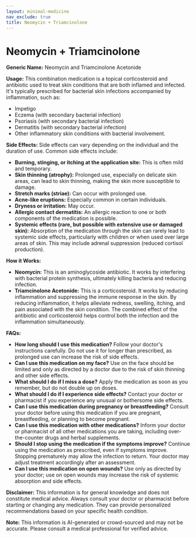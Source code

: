 ```yaml
---
layout: minimal-medicine
nav_exclude: true
title: Neomycin + Triamcinolone
---
```


# Neomycin + Triamcinolone

**Generic Name:** Neomycin and Triamcinolone Acetonide

**Usage:**  This combination medication is a topical corticosteroid and antibiotic used to treat skin conditions that are both inflamed and infected.  It's typically prescribed for bacterial skin infections accompanied by inflammation, such as:

* Impetigo
* Eczema (with secondary bacterial infection)
* Psoriasis (with secondary bacterial infection)
* Dermatitis (with secondary bacterial infection)
* Other inflammatory skin conditions with bacterial involvement.


**Side Effects:**  Side effects can vary depending on the individual and the duration of use. Common side effects include:

* **Burning, stinging, or itching at the application site:** This is often mild and temporary.
* **Skin thinning (atrophy):**  Prolonged use, especially on delicate skin areas, can lead to skin thinning, making the skin more susceptible to damage.
* **Stretch marks (striae):**  Can occur with prolonged use.
* **Acne-like eruptions:**  Especially common in certain individuals.
* **Dryness or irritation:**  May occur.
* **Allergic contact dermatitis:**  An allergic reaction to one or both components of the medication is possible.
* **Systemic effects (rare, but possible with extensive use or damaged skin):**  Absorption of the medication through the skin can rarely lead to systemic side effects, particularly with children or when used over large areas of skin.  This may include adrenal suppression (reduced cortisol production).


**How it Works:**

* **Neomycin:**  This is an aminoglycoside antibiotic. It works by interfering with bacterial protein synthesis, ultimately killing bacteria and reducing infection.
* **Triamcinolone Acetonide:** This is a corticosteroid. It works by reducing inflammation and suppressing the immune response in the skin. By reducing inflammation, it helps alleviate redness, swelling, itching, and pain associated with the skin condition.  The combined effect of the antibiotic and corticosteroid helps control both the infection and the inflammation simultaneously.


**FAQs:**

* **How long should I use this medication?**  Follow your doctor's instructions carefully.  Do not use it for longer than prescribed, as prolonged use can increase the risk of side effects.
* **Can I use this medication on my face?**  Use on the face should be limited and only as directed by a doctor due to the risk of skin thinning and other side effects.
* **What should I do if I miss a dose?** Apply the medication as soon as you remember, but do not double up on doses.
* **What should I do if I experience side effects?**  Contact your doctor or pharmacist if you experience any unusual or bothersome side effects.
* **Can I use this medication during pregnancy or breastfeeding?** Consult your doctor before using this medication if you are pregnant, breastfeeding, or planning to become pregnant.
* **Can I use this medication with other medications?** Inform your doctor or pharmacist of all other medications you are taking, including over-the-counter drugs and herbal supplements.
* **Should I stop using the medication if the symptoms improve?**  Continue using the medication as prescribed, even if symptoms improve.  Stopping prematurely may allow the infection to return.  Your doctor may adjust treatment accordingly after an assessment.
* **Can I use this medication on open wounds?** Use only as directed by your doctor; use on open wounds may increase the risk of systemic absorption and side effects.

**Disclaimer:** This information is for general knowledge and does not constitute medical advice. Always consult your doctor or pharmacist before starting or changing any medication.  They can provide personalized recommendations based on your specific health condition.


**Note:** This information is AI-generated or crowd-sourced and may not be accurate. Please consult a medical professional for verified advice.